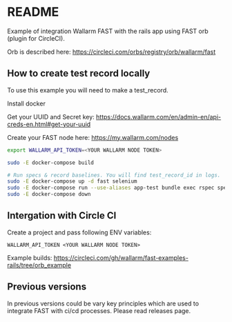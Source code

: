 # README

Example of integration Wallarm FAST with the rails app using FAST orb (plugin for CircleCI).

Orb is described here: 
https://circleci.com/orbs/registry/orb/wallarm/fast

## How to create test record locally

To use this example you will need to make a test_record.

Install docker

Get your UUID and Secret key:
https://docs.wallarm.com/en/admin-en/api-creds-en.html#get-your-uuid

Create your FAST node here:
https://my.wallarm.com/nodes

```sh
export WALLARM_API_TOKEN=<YOUR WALLARM NODE TOKEN>

sudo -E docker-compose build

# Run specs & record baselines. You will find test_record_id in logs. 
sudo -E docker-compose up -d fast selenium
sudo -E docker-compose run --use-aliases app-test bundle exec rspec spec/features/posts_spec.rb
sudo -E docker-compose down
```

## Intergation with Circle CI

Create a project and pass following ENV variables:
```
WALLARM_API_TOKEN <YOUR WALLARM NODE TOKEN>
```

Example builds:
https://circleci.com/gh/wallarm/fast-examples-rails/tree/orb_example


## Previous versions

In previous versions could be vary key principles which are used to integrate FAST with ci/cd processes.
Please read releases page.
